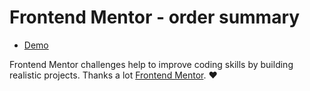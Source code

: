 # Frontend Mentor - order summary

- [Demo](https://order-summary-component-deploy.netlify.app/)

Frontend Mentor challenges help to improve coding skills by building realistic projects. Thanks a lot [Frontend Mentor](https://www.frontendmentor.io). ❤